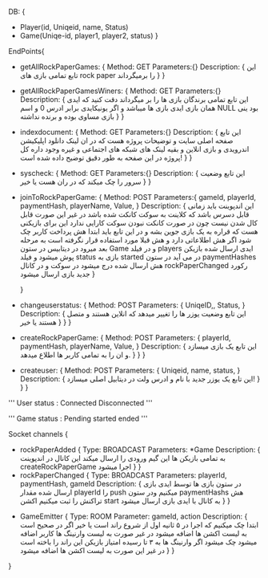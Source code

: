 DB: {
-	Player(id, Uniqeid, name, Status)
-	Game(Uniqe-id, player1, player2, status)
} 

EndPoints{

-	getAllRockPaperGames: {
		Method: GET
		Parameters:{}
		Description: {
		این تابع تمامی بازی های rock paper را برمیگرداند
		}
	}

-	getAllRockPaperGamesWiners: {
		Method: GET
		Parameters:{}
		Description: {
			این تابع تمامی برندگان بازی ها  را بر میگرداند دقت کنید که ایدی همان بازی ایدی بازی ها میباشد و اگر یونیکایدی برابر ادرس 0 و اسم NULL بود ینی بازی مساوی بوده و برنده نداشته
		}
	}

-	indexdocument: {
		Method: GET
		Parameters:{}
		Description: {
			این تابع صفحه اصلی سایت و توضیحات پروژه هست که در ان لینک دانلود اپلیکیشن اندرویدی و بازی انلاین و بقیه لینک های شبکه های اجتماعی و غیره وجود داره کل پروژه در این صفحه به طور دقیق توضیح داده شده است!
		}
	}

-	syscheck: {
		Method: GET
		Parameters:{}
		Description: {
			این تابع وضعیت سرور را چک میکند که در ران هست یا خیر
		}
	}

-	joinToRockPaperGame: {
		Method: POST
		Parameters:{
			gameId,
			playerId,
			paymentHash,
			playerName,
			Value,
		}
		Description: {
		این اندپوینت باید زمانی قابل دسرس باشد که کلاینت به سوکت کانکت شده باشد در غیر این صورت قابل کال شدن نیست چون در صورت کانکت نبودن سوکت کارایی ندارد
		این برای بازیکنی هست که قراره به یک بازی جوین بشه و در این تابع باید ابتدا هش پرداخت کاربر چک شود اگر هش اطلاعاتی دارد و هش قبلا مورد استفاده قرار نگرفته است به مرحله بعد میرود
		در دیتابیس در ستون Game و در فیلد players ایدی ارسال شده بازیکن پوش میشود
		و فیلد status بازی به started در می آید
		در ستون paymentHashes هش ارسال شده درج میشود
		در سوکت و در کانال rockPaperChanged رکورد جدید بازی ارسال میشود
		}

	}

-	changeuserstatus: {
		Method: POST
		Parameters: {
			UniqeID,,
			Status,
		}
		Description: {
			این تابع وضعیت یوزر ها را تغییر میدهد که انلاین هستند و متصل هستند یا خیر
		}
	}
}

-	createRockPaperGame: {
		Method: POST
		Parameters: {
			playerId,
			paymentHash,
			playerName,
			Value,
		}
		Description: {
			این تابع یک بازی میسازد و ان را به تمامی کاربر ها اطلاع میدهد.
		}
	}
}

-	createuser: {
		Method: POST
		Parameters: {
			Uniqeid,
			name,
			status,
		}
		Description: {
			این تابع یک یوزر جدید با نام و ادرس ولت در دیتابیل اصلی میسازد!
		}
	}
}

'''
 User status :
 Connected
 Disconnected
'''

'''
Game status :
Pending
started
ended
'''

Socket channels {

-	rockPaperAdded {
		Type: BROADCAST
		Parameters: *Game
		Description: {
		به تمامی بازیکن ها این گیم ورودی را ارسال میکند این کانال در اندپوینت  createRockPaperGame اجرا میشود 
		}
	}
-	rockPaperChanged {
		Type: BROADCAST
		Parameters: playerId, paymentHash, gameId
		Description: {
		در ستون بازی ها توسط ایدی بازی ارسال شده مقدار playerId را push میکنیم
		ودر ستون paymentHashs هش تراکنش را ثبت میکنیم
		اکشن start به کانال با ایدی بازی ارسال میشود
		}
	}
	
+	GameEmitter {
		Type: ROOM 
		Parameter: gameId, action
		Description: {
		ابتدا چک میکنیم که اجرا در ۵ ثانیه اول از شروع راند است یا خیر 
		اگر در صحیح است به لیست اکشن ها اضافه میشود در غیر صورت به لیست وارنینگ ها کاربر اضافه میشود
		چک میشود اگر وارنینگ ها به ۳ تا رسیده امتیاز بازیکن این راند را باخته است در غیر این صورت به لیست اکشن ها اضافه میشود
		}
	}


}
